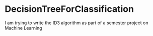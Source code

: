 # DecisionTreeForClassification

I am trying to write the ID3 algorithm as part of a semester project on Machine Learning
